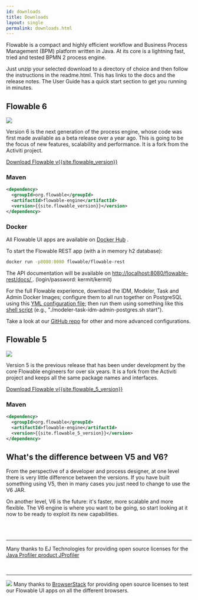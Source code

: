 ```yaml
---
id: downloads
title: Downloads
layout: single
permalink: downloads.html
---
```

Flowable is a compact and highly efficient workflow and Business Process Management (BPM) platform written in Java. At its core is a lightning fast, tried and tested BPMN 2 process engine.

Just unzip your selected download to a directory of choice and then follow the instructions in the readme.html.  This has links to the docs and the release notes. The User Guide has a quick start section to get you running in minutes.

## Flowable 6

<img class="logo" src="{{ site.baseurl }}/img/v6_character.png" srcset="{{ site.baseurl }}/img/v6_character.png 1x, {{ site.baseurl }}/img/v6_character@2x.png 2x">

Version 6 is the next generation of the process engine, whose code was first made available as a beta release over a year ago. This is going to be the focus of new features, scalability and performance.  It is a fork from the Activiti project.

<div class="buttons-unit">
  <a href="https://github.com/flowable/flowable-engine/releases/download/flowable-{{site.flowable_version}}/flowable-{{site.flowable_version}}.zip" class="button">Download Flowable v{{site.flowable_version}}</a>
</div>

### Maven
```xml
<dependency>
  <groupId>org.flowable</groupId>
  <artifactId>flowable-engine</artifactId>
  <version>{{site.flowable_version}}</version>
</dependency>
```

### Docker

All Flowable UI apps are available on [Docker Hub](https://hub.docker.com/u/flowable) .

To start the Flowable REST app (with a in memory h2 database):

```bash
docker run -p8080:8080 flowable/flowable-rest
```

The API documentation will be available on [http://localhost:8080/flowable-rest/docs/ ](http://localhost:8080/flowable-rest/docs/) .
(login/password: kermit/kermit)

For the full Flowable experience, download the IDM, Modeler, Task and Admin Docker Images; configure them to all run together on
PostgreSQL using this [YML configuration file](https://github.com/flowable/flowable-engine/blob/master/docker/config/modeler-task-idm-admin-postgres.yml?raw=true); then run them using something like this [shell script](https://github.com/flowable/flowable-engine/blob/master/docker/modeler-task-idm-admin-postgres.sh?raw=true) (e.g., "./modeler-task-idm-admin-postgres.sh start").

Take a look at our [GitHub repo](https://github.com/flowable/flowable-engine/tree/master/docker) for other and more advanced configurations.


## Flowable 5

<img class="logo" src="{{ site.baseurl }}/img/v5_character.png" srcset="{{ site.baseurl }}/img/v5_character.png 1x, {{ site.baseurl }}/img/v5_character@2x.png 2x">

Version 5 is the previous release that has been under development by the core Flowable engineers for over six years.  It is a fork from the Activiti project and keeps all the same package names and interfaces.
<div class="buttons-unit">
  <a href="https://github.com/flowable/flowable-engine/releases/download/flowable-{{site.flowable_5_version}}/flowable-{{site.flowable_5_version}}.zip" class="button">Download Flowable v{{site.flowable_5_version}}</a>
</div>

### Maven
```xml
<dependency>
  <groupId>org.flowable</groupId>
  <artifactId>flowable-engine</artifactId>
  <version>{{site.flowable_5_version}}</version>
</dependency>
```

## What's the difference between V5 and V6?

From the perspective of a developer and process designer, at one level there is very little difference between the versions.  If you have built something using V5, then in many cases you just need to change to use the V6 JAR.

On another level, V6 is the future: it's faster, more scalable and more flexible.  The V6 engine is where you want to be going, so start looking at it now to be ready to exploit its new capabilities.

<br><br>

---

Many thanks to EJ Technologies for providing open source licenses for the <a href="https://www.ej-technologies.com/products/jprofiler/overview.html">Java Profiler product JProfiler</a>

<br>

---

<a href="https://www.browserstack.com"><img src="{{ site.baseurl }}/img/browserstack-logo-600x315.png"></a>
Many thanks to <a href="https://www.browserstack.com">BrowserStack</a> for providing open source licenses to test our Flowable UI apps on all the different browsers.
